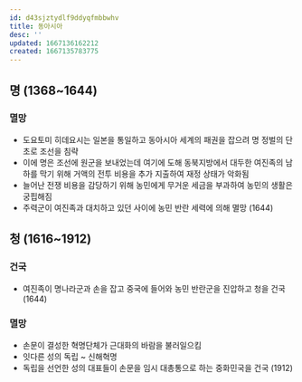 ```yaml
---
id: d43sjztydlf9ddyqfmbbwhv
title: 동아시아
desc: ''
updated: 1667136162212
created: 1667135783775
---
```


## 명 (1368~1644)

### 멸망
- 도요토미 히데요시는 일본을 통일하고 동아시아 세계의 패권을 잡으려 명 정벌의 단초로 조선을 침략
- 이에 명은 조선에 원군을 보내었는데 여기에 도해 동북지방에서 대두한 여진족의 남하를 막기 위해 거액의 전투 비용을 추가 지출하여 재정 상태가 악화됨
- 늘어난 전쟁 비용을 감당하기 위해 농민에게 무거운 세금을 부과하여 농민의 생활은 궁핍해짐
- 주력군이 여진족과 대치하고 있던 사이에 농민 반란 세력에 의해 멸망 (1644)

## 청 (1616~1912)

### 건국
- 여진족이 명나라군과 손을 잡고 중국에 들어와 농민 반란군을 진압하고 청을 건국 (1644)

### 멸망
- 손문이 결성한 혁명단체가 근대화의 바람을 불러일으킴
- 잇다른 성의 독립 ~ 신해혁명
- 독립을 선언한 성의 대표들이 손문을 임시 대총통으로 하는 중화민국을 건국 (1912)